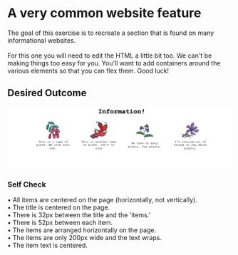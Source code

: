 # A very common website feature

The goal of this exercise is to recreate a section that is found on many
informational websites.<br>
<br>
For this one you will need to edit the HTML a little bit too. We can't be
making things too easy for you. You'll want to add containers around the
various elements so that you can flex them. Good luck!<br>

## Desired Outcome

![](./desired-outcome.png)

### Self Check

• All items are centered on the page (horizontally, not vertically).<br>
• The title is centered on the page.<br>
• There is 32px between the title and the 'items.'<br>
• There is 52px between each item.<br>
• The items are arranged horizontally on the page.<br>
• The items are only 200px wide and the text wraps.<br>
• The item text is centered.
